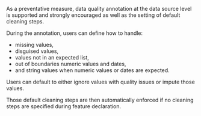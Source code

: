 As a preventative measure, data quality annotation at the data source level is supported and strongly encouraged as well as the setting of default cleaning steps.

During the annotation, users can define how to handle:

* missing values,
* disguised values,
* values not in an expected list,
* out of boundaries numeric values and dates,
* and string values when numeric values or dates are expected.

Users can default to either ignore values with quality issues or impute those values.

Those default cleaning steps are then automatically enforced if no cleaning steps are specified during feature declaration.


